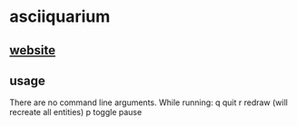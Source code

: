 # asciiquarium
## [website](http://www.robobunny.com/projects/asciiquarium/html/)
## usage

There are no command line arguments.
While running:
	q	quit
	r	redraw (will recreate all entities)
	p	toggle pause
